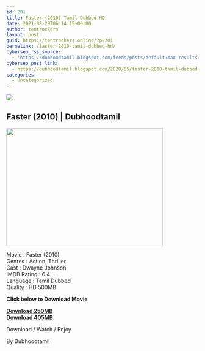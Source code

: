 ```yaml
---
id: 201
title: Faster (2010) Tamil Dubbed HD
date: 2021-08-29T06:14:15+00:00
author: tentrockers
layout: post
guid: https://tentrockers.online/?p=201
permalink: /faster-2010-tamil-dubbed-hd/
cyberseo_rss_source:
  - 'https://dubhoodtamil.blogspot.com/feeds/posts/default?max-results=150&start-index=301'
cyberseo_post_link:
  - https://dubhoodtamil.blogspot.com/2020/05/faster-2010-tamil-dubbed-hd.html
categories:
  - Uncategorized
---
```

<div class="media_block">
  <img src="https://1.bp.blogspot.com/-HERD5Tjj7NE/XsaEFMNTc8I/AAAAAAAABMM/ltgji1qgcgcD0Nq6MylCLTG2NBa3DvIHwCNcBGAsYHQ/s72-w410-h308-c/images%2B%252845%2529.jpeg" class="media_thumbnail" />
</div>

## <span><span>Faster (2010) | Dubhoodtamil</span></span>

<div class="separator">
  <a href="https://1.bp.blogspot.com/-HERD5Tjj7NE/XsaEFMNTc8I/AAAAAAAABMM/ltgji1qgcgcD0Nq6MylCLTG2NBa3DvIHwCNcBGAsYHQ/s1600/images%2B%252845%2529.jpeg"><img loading="lazy" border="0" data-original-height="480" data-original-width="640" height="308" src="https://1.bp.blogspot.com/-HERD5Tjj7NE/XsaEFMNTc8I/AAAAAAAABMM/ltgji1qgcgcD0Nq6MylCLTG2NBa3DvIHwCNcBGAsYHQ/w410-h308/images%2B%252845%2529.jpeg" width="410" /></a>
</div>

Movie : Faster (2010)  
Genres : Action, Thriller  
Cast : Dwayne Johnson  
IMDB Rating : 6.4  
Language : Tamil Dubbed  
Quality : HD 500MB

<span face><b>Click below to Download Movie</b></span>

<div>
  <span face><b><a href="https://oncehelp.com/Faster-1" target="_blank" rel="noopener">Download 250MB</a><br /></b></span>
</div>

<div>
  <span face><b><a href="https://oncehelp.com/Faster-2" target="_blank" rel="noopener">Download 405MB</a></b></span>
</div>

Download / Watch / Enjoy

By Dubhoodtamil